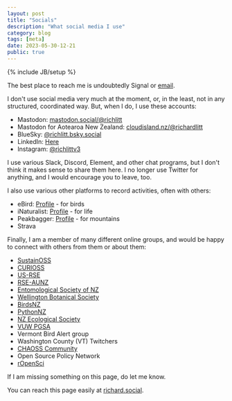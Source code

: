 ```yaml
---
layout: post
title: "Socials"
description: "What social media I use"
category: blog
tags: [meta]
date: 2023-05-30-12-21
public: true
---
```

{% include JB/setup %}

The best place to reach me is undoubtedly Signal or [<i class="fa fa-envelope"></i> email](mailto:richard@burntfen.com).

I don't use social media very much at the moment, or, in the least, not in any structured, coordinated way. But, when I do, I use these accounts:

- Mastodon: [mastodon.social/@richlitt](https://mastodon.social/@richlitt)
- Mastodon for Aotearoa New Zealand: [cloudisland.nz/@richardlitt](https://cloudisland.nz/@richardlitt)
- BlueSky: [@richlitt.bsky.social](https://bsky.app/profile/richlitt.bsky.social)
- LinkedIn: [Here](https://www.linkedin.com/in/richard-littauer-130026138/)
- Instagram: [@richlittv3](https://www.instagram.com/richlittv3/)

I use various Slack, Discord, Element, and other chat programs, but I don't think it makes sense to share them here. I no longer use Twitter for anything, and I would encourage you to leave, too.

I also use various other platforms to record activities, often with others:

- eBird: [Profile](https://ebird.org/profile/Mjg0MTUx/world) - for birds
- iNaturalist: [Profile](https://www.inaturalist.org/people/richardlitt) - for life
- Peakbagger: [Profile](https://peakbagger.com/climber/climber.aspx?cid=31159) - for mountains
- Strava

Finally, I am a member of many different online groups, and would be happy to connect with others from them or about them:

- [SustainOSS](https://sustainoss.org)
- [CURIOSS](https://curioss.org)
- [US-RSE](https://us-rse.org/)
- [RSE-AUNZ](http://rse-aunz.org/)
- [Entomological Society of NZ](https://ento.org.nz/)
- [Wellington Botanical Society](https://wellingtonbotsoc.org.nz/)
- [BirdsNZ](https://www.birdsnz.org.nz/)
- [PythonNZ](https://python.nz/)
- [NZ Ecological Society](https://newzealandecology.org/)
- [VUW PGSA](https://www.vuwpgsa.ac.nz/)
- Vermont Bird Alert group
- Washington County (VT) Twitchers
- [CHAOSS Community](https://chaoss.community/)
- Open Source Policy Network
- [rOpenSci](https://ropensci.org/)

If I am missing something on this page, do let me know.

You can reach this page easily at [richard.social](http://richard.social).
